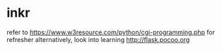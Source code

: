 # inkr



refer to https://www.w3resource.com/python/cgi-programming.php for refresher
alternatively, look into learning http://flask.pocoo.org
